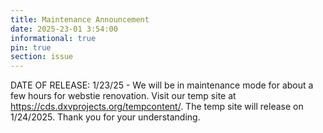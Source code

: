 ```yaml
---
title: Maintenance Announcement 
date: 2025-23-01 3:54:00
informational: true
pin: true 
section: issue
---
```

DATE OF RELEASE: 1/23/25 - 
We will be in maintenance mode for about a few hours for webstie renovation. Visit our temp site at https://cds.dxvprojects.org/tempcontent/. The temp site will release on 1/24/2025. Thank you for your understanding.
